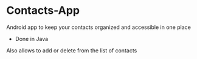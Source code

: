 # Contacts-App

Android app to keep your contacts organized and accessible in one place

- Done in Java

Also allows to add or delete from the list of contacts




















